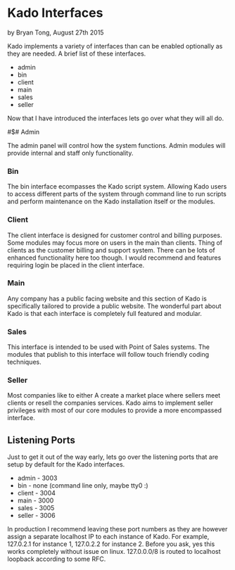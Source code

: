 # Kado Interfaces
by Bryan Tong, August 27th 2015

Kado implements a variety of interfaces than can be enabled optionally as they
are needed. A brief list of these interfaces.

* admin
* bin
* client
* main
* sales
* seller

Now that I have introduced the interfaces lets go over what they will all do.

#$# Admin

The admin panel will control how the system functions. Admin modules will 
provide internal and staff only functionality.

### Bin

The bin interface ecompasses the Kado script system. Allowing Kado users to
access different parts of the system through command line to run scripts
and perform maintenance on the Kado installation itself or the modules.

### Client

The client interface is designed for customer control and billing purposes.
Some modules may focus more on users in the main than clients. Thing of clients
as the customer billing and support system. There can be lots of enhanced
functionality here too though. I would recommend and features requiring login
be placed in the client interface.

### Main

Any company has a public facing website and this section of Kado is specifically
tailored to provide a public website. The wonderful part about Kado is that
each interface is completely full featured and modular.

### Sales

This interface is intended to be used with Point of Sales systems. The modules
that publish to this interface will follow touch friendly coding techniques.

### Seller

Most companies like to either A create a market place where sellers meet clients
or resell the companies services. Kado aims to implement seller privileges with
most of our core modules to provide a more encompassed interface.

## Listening Ports

Just to get it out of the way early, lets go over the listening ports that
are setup by default for the Kado interfaces.

* admin - 3003
* bin - none (command line only, maybe tty0 :)
* client - 3004
* main - 3000
* sales - 3005
* seller - 3006

In production I recommend leaving these port numbers as they are however
assign a separate localhost IP to each instance of Kado. For example,
127.0.2.1 for instance 1, 127.0.2.2 for instance 2. Before you ask, yes this
works completely without issue on linux. 127.0.0.0/8 is routed to localhost
loopback according to some RFC.
